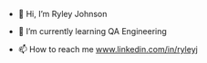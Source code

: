 - 👋 Hi, I’m Ryley Johnson

- 🌱 I’m currently learning QA Engineering

- 📫 How to reach me 
www.linkedin.com/in/ryleyj


<!---
MRJOHN5ON/MRJOHN5ON is a ✨ special ✨ repository because its `README.md` (this file) appears on your GitHub profile.
You can click the Preview link to take a look at your changes.
--->
